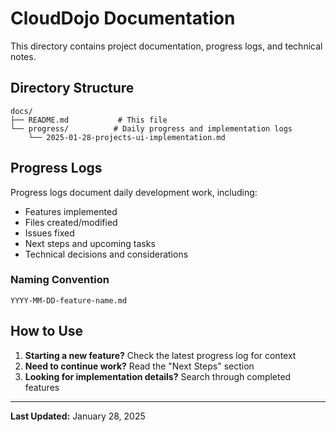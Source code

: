 # CloudDojo Documentation

This directory contains project documentation, progress logs, and technical notes.

## Directory Structure

```
docs/
├── README.md           # This file
└── progress/          # Daily progress and implementation logs
    └── 2025-01-28-projects-ui-implementation.md
```

## Progress Logs

Progress logs document daily development work, including:
- Features implemented
- Files created/modified
- Issues fixed
- Next steps and upcoming tasks
- Technical decisions and considerations

### Naming Convention
`YYYY-MM-DD-feature-name.md`

## How to Use

1. **Starting a new feature?** Check the latest progress log for context
2. **Need to continue work?** Read the "Next Steps" section
3. **Looking for implementation details?** Search through completed features

---

**Last Updated:** January 28, 2025
